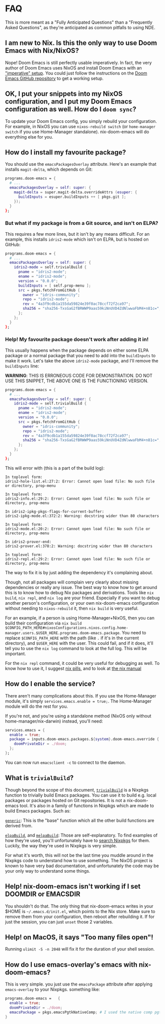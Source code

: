 # FAQ
This is more meant as a "Fully Anticipated Questions" than a "Frequently Asked Questions", as they're anticipated as common pitfalls to using NDE.

## I am new to Nix. Is this the only way to use Doom Emacs with Nix/NixOS?

Nope! Doom Emacs is still perfectly usable imperatively. In fact, the very author of Doom Emacs uses NixOS and install Doom Emacs with an ["imperative" setup](https://github.com/hlissner/dotfiles/blob/master/modules/editors/emacs.nix). You could just follow the instructions on the [Doom Emacs GitHub repository](https://github.com/doomemacs/doomemacs) to get a working setup.

## OK, I put your snippets into my NixOS configuration, and I put my Doom Emacs configuration as well. How do I `doom sync`?

To update your Doom Emacs config, you simply rebuild your configuration. For example, in NixOS you can use `nixos-rebuild switch` (or `home-manager switch` if you use Home-Manager standalone). nix-doom-emacs will do everything else for you.

## How do I install my favourite package?

You should use the `emacsPackagesOverlay` attribute. Here's an example that installs `magit-delta`, which depends on Git:

```nix
programs.doom-emacs = {
  # ...
  emacsPackagesOverlay = self: super: {
    magit-delta = super.magit-delta.overrideAttrs (esuper: {
      buildInputs = esuper.buildInputs ++ [ pkgs.git ];
    });
  }
};
```

### But what if my package is from a Git source, and isn't on ELPA?

This requires a few more lines, but it isn't by any means difficult. For an example, this installs `idris2-mode` which isn't on ELPA, but is hosted on GitHub:

```nix
programs.doom-emacs = {
  # ...
  emacsPackagesOverlay = self: super: {
    idris2-mode = self.trivialBuild {
      pname = "idris2-mode";
      ename = "idris2-mode";
      version = "0.0.0";
      buildInputs = [ self.prop-menu ];
      src = pkgs.fetchFromGitHub {
        owner = "idris-community";
        repo = "idris2-mode";
        rev = "4a3f9cdb1a155da59824e39f0ac78ccf72f2ca97";
        sha256 = "sha256-TxsGaG2fBRWWP9aas59kiNnUVD4ZdNlwwaFbM4+n81c=";
      };
    };
  }
};
```

### Help! My favourite package doesn't work after adding it in!

This usually happens when the package depends on either some ELPA package or a normal package that you need to add into the `buildInputs` to make it work. 
Let's take the above `idris2-mode` package, and I'll remove the `buildInputs` line:

**WARNING**: THIS IS ERRONEOUS CODE FOR DEMONSTRATION. DO NOT USE THIS SNIPPET, THE ABOVE ONE IS THE FUNCTIONING VERSION.
```nix
programs.doom-emacs = {
  # ...
  emacsPackagesOverlay = self: super: {
    idris2-mode = self.trivialBuild {
      pname = "idris2-mode";
      ename = "idris2-mode";
      version = "0.0.0";
      src = pkgs.fetchFromGitHub {
        owner = "idris-community";
        repo = "idris2-mode";
        rev = "4a3f9cdb1a155da59824e39f0ac78ccf72f2ca97";
        sha256 = "sha256-TxsGaG2fBRWWP9aas59kiNnUVD4ZdNlwwaFbM4+n81c=";
      };
    };
  }
};
```

This will error with (this is a part of the build log):

```
In toplevel form:
idris2-hole-list.el:27:2: Error: Cannot open load file: No such file or directory, prop-menu

In toplevel form:
idris2-info.el:29:2: Error: Cannot open load file: No such file or directory, prop-menu

In idris2-ipkg-pkgs-flags-for-current-buffer:
idris2-ipkg-mode.el:372:2: Warning: docstring wider than 80 characters

In toplevel form:
idris2-mode.el:20:2: Error: Cannot open load file: No such file or directory, prop-menu

In idris2-prover-end:
idris2-prover.el:378:2: Warning: docstring wider than 80 characters

In toplevel form:
idris2-repl.el:29:2: Error: Cannot open load file: No such file or directory, prop-menu
```

The way to fix it is by just adding the dependency it's complaining about.

Though, not all packages will complain very clearly about missing dependencies or really any issue. The best way to know how to get around this is to know how to debug Nix packages and derivations. Tools like `nix build`, `nix repl`, and `nix log` are your friend. Especially if you want to debug another person's configuration, or your own nix-doom-emacs configuration without needing to `nixos-rebuild` it, then `nix build` is very useful.

For an example, if a person is using Home-Manager+NixOS, then you can build their configuration via `nix build $CONFIG_PATH_HERE#nixosConfigurations.nixos.config.home-manager.users.$USER_HERE.programs.doom-emacs.package`. You need to replace `$CONFIG_PATH_HERE` with the path (like `.` if it's in the current directory), and `$USER_HERE` with the user. This could fail, and if it does, it'll tell you to use the `nix log` command to look at the full log. This will be important.

For the `nix repl` command, it could be very useful for debugging as well. To know how to use it, I suggest [nix pills](https://nixos.org/guides/nix-pills/index.html), and to look at [the nix manual](https://nixos.org/manual/nix/stable/command-ref/new-cli/nix3-repl.html)

## How do I enable the service?

There aren't many complications about this. If you use the Home-Manager module, it's simply `services.emacs.enable = true;`. The Home-Manager module will do the rest for you.

If you're not, and you're using a standalone method (NixOS only without home-manager/nix-darwin) instead, you'll need:

```nix
services.emacs = {
  enable = true;
  package = inputs.doom-emacs.packages.${system}.doom-emacs.override {
    doomPrivateDir = ./doom;
  };
};
```

You can now run `emacsclient -c` to connect to the daemon.

## What is `trivialBuild`?

Though beyond the scope of this document, [`trivialBuild`](https://github.com/NixOS/nixpkgs/blob/master/pkgs/build-support/emacs/trivial.nix) is a Nixpkgs function to trivially build Emacs packages. You can use it to build e.g. local packages or packages hosted on Git repositories. It is not a nix-doom-emacs tool. It's also in a family of functions in Nixpkgs which are made to build Emacs packages. Such as:

[`generic`](https://github.com/NixOS/nixpkgs/blob/master/pkgs/build-support/emacs/generic.nix): This is the "base" function which all the other build functions are derived from.

[`elpaBuild`](https://github.com/NixOS/nixpkgs/blob/master/pkgs/build-support/emacs/elpa.nix), and [`melpaBuild`](https://github.com/NixOS/nixpkgs/blob/master/pkgs/build-support/emacs/elpa.nix): Those are self-explanatory. To find examples of how they're used, you'll unfortunately have to [search Nixpkgs](https://github.com/NixOS/nixpkgs/search) for them. Luckily, the way they're used in Nixpkgs is very simple.

For what it's worth, this will not be the last time you muddle around in the Nixpkgs code to understand how to use something. The NixOS project is known to have very bad documentation, and unfortunately the code may be your only way to understand some things.

## Help! nix-doom-emacs isn't working if I set DOOMDIR or EMACSDIR

You shouldn't do that. The only thing that nix-doom-emacs writes in your $HOME is `~/.emacs.d/init.el`, which points to the Nix store. Make sure to remove them from your configuration, then reboot after rebuilding it. If for just the session, you can just `unset` those 2 variables.

## Help! on MacOS, it says "Too many files open"!

Running `ulimit -S -n 2048` will fix it for the duration of your shell session.

## How do I use emacs-overlay's emacs with nix-doom-emacs?

This is very simple. you just use the `emacsPackage` attribute after applying `emacs-overlay` to your Nixpkgs. something like:

```nix
programs.doom-emacs =   {
  enable = true;
  doomPrivateDir = ./doom;
  emacsPackage = pkgs.emacsPgtkNativeComp; # I used the native comp pgtk as an example
}
```

